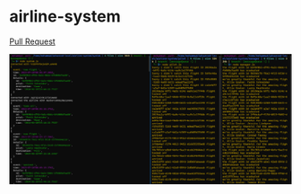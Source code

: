# airline-system

[Pull Request](https://github.com/Mohammad-Keath/airline-system/pull/4)

![message queue](./message%20queue.png)